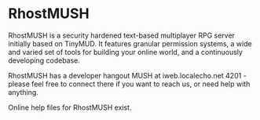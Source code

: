 RhostMUSH
=====
RhostMUSH is a security hardened text-based multiplayer RPG server initially based on TinyMUD. It features granular permission systems, a wide and varied set of tools for building your online world, and a continuously developing codebase.

RhostMUSH has a developer hangout MUSH at iweb.localecho.net 4201 - please feel free to connect there if you want to reach us, or need help with anything.

Online help files for RhostMUSH exist. 
